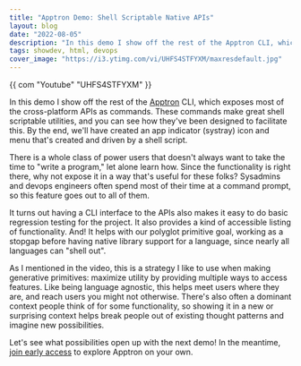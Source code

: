 ```yaml
---
title: "Apptron Demo: Shell Scriptable Native APIs"
layout: blog
date: "2022-08-05"
description: "In this demo I show off the rest of the Apptron CLI, which exposes most of the cross-platform APIs as commands."
tags: showdev, html, devops
cover_image: "https://i3.ytimg.com/vi/UHFS4STFYXM/maxresdefault.jpg"
---
```


{{ com "Youtube" "UHFS4STFYXM" }}

In this demo I show off the rest of the [Apptron](https://progrium.com/blog/apptron-announcement/) CLI, which exposes most of the cross-platform APIs as commands. These commands make great shell scriptable utilities, and you can see how they've been designed to facilitate this. By the end, we'll have created an app indicator (systray) icon and menu that's created and driven by a shell script.

There is a whole class of power users that doesn't always want to take the time to "write a program," let alone learn how. Since the functionality is right there, why not expose it in a way that's useful for these folks? Sysadmins and devops engineers often spend most of their time at a command prompt, so this feature goes out to all of them.

It turns out having a CLI interface to the APIs also makes it easy to do basic regression testing for the project. It also provides a kind of accessible listing of functionality. And! It helps with our polyglot primitive goal, working as a stopgap before having native library support for a language, since nearly all languages can "shell out". 

As I mentioned in the video, this is a strategy I like to use when making generative primitives: maximize utility by providing multiple ways to access features. Like being language agnostic, this helps meet users where they are, and reach users you might not otherwise. There's also often a dominant context people think of for some functionality, so showing it in a new or surprising context helps break people out of existing thought patterns and imagine new possibilities. 

Let's see what possibilities open up with the next demo! In the meantime, [join early access](https://tractor.dev/apptron/) to explore Apptron on your own.

